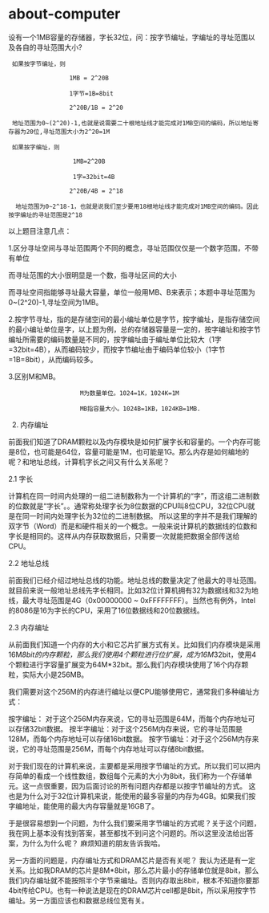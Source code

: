 # about-computer
 设有一个1MB容量的存储器，字长32位，问：按字节编址，字编址的寻址范围以及各自的寻址范围大小? 

     如果按字节编址，则 

                     1MB = 2^20B 

                     1字节=1B=8bit 

                     2^20B/1B = 2^20 

     地址范围为0~(2^20)-1,也就是说需要二十根地址线才能完成对1MB空间的编码，所以地址寄存器为20位,寻址范围大小为2^20=1M

     如果按字编址，则

                      1MB=2^20B

                      1字=32bit=4B

                     2^20B/4B = 2^18   

      地址范围为0~2^18-1，也就是说我们至少要用18根地址线才能完成对1MB空间的编码。因此按字编址的寻址范围是2^18

以上题目注意几点：

 

1.区分寻址空间与寻址范围两个不同的概念，寻址范围仅仅是一个数字范围，不带有单位

而寻址范围的大小很明显是一个数，指寻址区间的大小

  而寻址空间指能够寻址最大容量，单位一般用MB、B来表示；本题中寻址范围为0~(2^20)-1,寻址空间为1MB。

 

2.按字节寻址，指的是存储空间的最小编址单位是字节，按字编址，是指存储空间的最小编址单位是字，以上题为例，总的存储器容量是一定的，按字编址和按字节编址所需要的编码数量是不同的，按字编址由于编址单位比较大（1字=32bit=4B），从而编码较少，而按字节编址由于编码单位较小（1字节=1B=8bit），从而编码较多。

 

3.区别M和MB。

                        M为数量单位。1024=1K，1024K=1M

                        MB指容量大小。1024B=1KB，1024KB=1MB.

2. 内存编址
 

前面我们知道了DRAM颗粒以及内存模块是如何扩展字长和容量的。一个内存可能是8位，也可能是64位，容量可能是1M，也可能是1G。那么内存是如何编地的呢？和地址总线，计算机字长之间又有什么关系呢？

 

 

2.1 字长

 

计算机在同一时间内处理的一组二进制数称为一个计算机的“字”，而这组二进制数的位数就是“字长”。。通常称处理字长为8位数据的CPU叫8位CPU，32位CPU就是在同一时间内处理字长为32位的二进制数据。 所以这里的字并不是我们理解的双字节（Word）而是和硬件相关的一个概念。一般来说计算机的数据线的位数和字长是相同的。这样从内存获取数据后，只需要一次就能把数据全部传送给CPU。

 

 

2.2 地址总线

 

前面我们已经介绍过地址总线的功能。地址总线的数量决定了他最大的寻址范围。就目前来说一般地址总线先字长相同。比如32位计算机拥有32为数据线和32为地线，最大寻址范围是4G（0x00000000 ~ 0xFFFFFFFF）。当然也有例外，Intel的8086是16为字长的CPU，采用了16位数据线和20位数据线。

 

 

2.3 内存编址

 

从前面我们知道一个内存的大小和它芯片扩展方式有关。比如我们内存模块是采用 16M*8bit的内存颗粒，那么我们使用4个颗粒进行位扩展，成为16M*32bit，使用4个颗粒进行字容量扩展变为64M*32bit。那么我们内存模块使用了16个内存颗粒，实际大小是256MB。

 

我们需要对这个256M的内存进行编址以便CPU能够使用它，通常我们多种编址方式：

按字编址：    对于这个256M内存来说，它的寻址范围是64M，而每个内存地址可以存储32bit数据。
按半字编址：对于这个256M内存来说，它的寻址范围是128M，而每个内存地址可以存储16bit数据。
按字节编址：对于这个256M内存来说，它的寻址范围是256M，而每个内存地址可以存储8bit数据。
 

对于我们现在的计算机来说，主要都是采用按字节编址的方式。所以我们可以把内存简单的看成一个线性数组，数组每个元素的大小为8bit，我们称为一个存储单元。这一点很重要，因为后面讨论的所有问题内存都是以按字节编址的方式。 这也是为什么对于32位计算机来说，能使用的最多容量的内存为4GB。如果我们按字编地址，能使用的最大内存容量就是16GB了。

 

于是很容易想到一个问题，为什么我们要采用字节编址的方式呢？关于这个问题，我在网上基本没有找到答案，甚至都找不到问这个问题的。所以这里没法给出答案，为什么为什么呢？ 麻烦知道的朋友告诉我哈。

 

另一方面的问题是，内存编址方式和DRAM芯片是否有关呢？ 我认为还是有一定关系。比如我DRAM的芯片是8M*8bit，那么芯片最小的存储单位就是8bit，那么我们内存编址就不能按照半个字节来编址。否则内存取出8bit，根本不知道你要那4bit传给CPU。也有一种说法是现在的DRAM芯片cell都是8bit，所以采用按字节编址。另一方面应该也和数据总线位宽有关。
